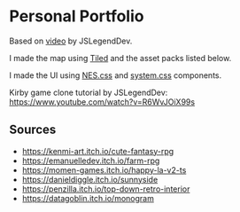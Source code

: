 # Personal Portfolio

Based on [video](https://www.youtube.com/watch?v=wy_fSStEgMs) by JSLegendDev.

I made the map using [Tiled](https://thorbjorn.itch.io/tiled) and the asset packs listed below.

I made the UI using [NES.css](https://github.com/nostalgic-css/NES.css) and [system.css](https://github.com/sakofchit/system.css) components.

Kirby game clone tutorial by JSLegendDev: <https://www.youtube.com/watch?v=R6WvJOiX99s>

## Sources

- <https://kenmi-art.itch.io/cute-fantasy-rpg>
- <https://emanuelledev.itch.io/farm-rpg>
- <https://momen-games.itch.io/happy-la-v2-ts>
- <https://danieldiggle.itch.io/sunnyside>
- <https://penzilla.itch.io/top-down-retro-interior>
- <https://datagoblin.itch.io/monogram>
